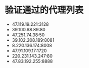 # 验证通过的代理列表

 - 47.119.19.221:3128
 - 39.100.88.89:80
 - 47.251.74.38:50
 - 39.102.208.189:8081
 - 8.220.136.174:8008
 - 47.91.109.17:1720
 - 220.231.143.247:80
 - 47.83.192.255:8888
